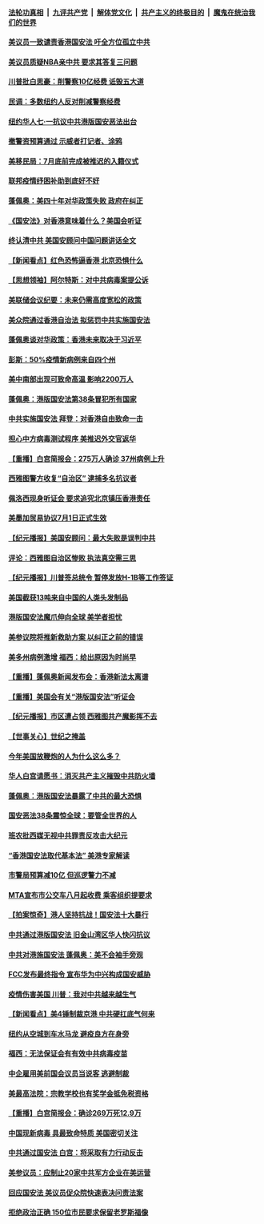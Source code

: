 

####  [法轮功真相](../../../../basic/blob/master/README.md?t=07022102) &nbsp;|&nbsp; [九评共产党](../../../../9ping.md/blob/master/README.md?t=07022102) &nbsp;|&nbsp; [解体党文化](../../../../jtdwh.md/blob/master/README.md?t=07022102)  &nbsp;|&nbsp; [共产主义的终极目的](../../../../gczydzjmd.md/blob/master/README.md?t=07022102) &nbsp;|&nbsp; [魔鬼在统治我们的世界](../../../../mgztzwmdsj.md/blob/master/README.md?t=07022102) 

#### [美议员一致谴责香港国安法 吁全方位孤立中共](../pages/nsc412/n12227173.md?t=07022102) 

#### [美议员质疑NBA亲中共 要求其答复三问题](../pages/nsc412/n12226782.md?t=07022102) 

#### [川普批白思豪：削警察10亿经费 诋毁五大道](../pages/nsc412/n12226360.md?t=07022102) 

#### [民调：多数纽约人反对削减警察经费](../pages/nsc412/n12226365.md?t=07022102) 

#### [纽约华人七‧一抗议中共港版国安恶法出台](../pages/nsc412/n12226352.md?t=07022102) 

#### [撤警资预算通过 示威者打记者、涂鸦](../pages/nsc412/n12226317.md?t=07022102) 

#### [美移民局：7月底前完成被推迟的入籍仪式](../pages/nsc412/n12226333.md?t=07022102) 

#### [联邦疫情纾困补助到底好不好](../pages/nsc412/n12226379.md?t=07022102) 

#### [蓬佩奥：美四十年对华政策失败 政府在纠正](../pages/nsc412/n12226169.md?t=07022102) 

#### [《国安法》对香港意味着什么？美国会听证](../pages/nsc412/n12225932.md?t=07022102) 

#### [终认清中共 美国安顾问中国问题讲话全文](../pages/nsc412/n12225398.md?t=07022102) 

#### [【新闻看点】红色恐怖逼香港 北京恐惧什么](../pages/nsc412/n12225821.md?t=07022102) 

#### [【思想领袖】阿尔特斯：对中共病毒案提公诉](../pages/nsc412/n12132039.md?t=07022102) 

#### [美联储会议纪要：未来仍需高度宽松的政策](../pages/nsc412/n12225944.md?t=07022102) 

#### [美众院通过香港自治法 拟惩罚中共实施国安法](../pages/nsc412/n12225765.md?t=07022102) 

#### [蓬佩奥谈对华政策：香港未来取决于习近平](../pages/nsc412/n12225535.md?t=07022102) 

#### [彭斯：50%疫情新病例来自四个州](../pages/nsc412/n12225661.md?t=07022102) 

#### [美中南部出现可致命高温 影响2200万人](../pages/nsc412/n12225509.md?t=07022102) 

#### [蓬佩奥：港版国安法第38条冒犯所有国家](../pages/nsc412/n12225492.md?t=07022102) 

#### [中共实施国安法 拜登：对香港自由致命一击](../pages/nsc412/n12225488.md?t=07022102) 

#### [担心中方病毒测试程序 美推迟外交官返华](../pages/nsc412/n12225504.md?t=07022102) 

#### [【重播】白宫简报会：275万人确诊 37州病例上升](../pages/nsc412/n12225524.md?t=07022102) 

#### [西雅图警方收复“自治区” 逮捕多名抗议者](../pages/nsc412/n12225413.md?t=07022102) 

#### [佩洛西现身听证会 要求追究北京镇压香港责任](../pages/nsc412/n12225292.md?t=07022102) 

#### [美墨加贸易协议7月1日正式生效](../pages/nsc412/n12225352.md?t=07022102) 

#### [【纪元播报】美国安顾问：最大失败是误判中共](../pages/nsc412/n12225244.md?t=07022102) 

#### [评论：西雅图自治区惨败 执法真空需三思](../pages/nsc412/n12222690.md?t=07022102) 

#### [【纪元播报】川普签总统令 暂停发放H-1B等工作签证](../pages/nsc412/n12225208.md?t=07022102) 

#### [美国截获13吨来自中国的人类头发制品](../pages/nsc412/n12225251.md?t=07022102) 

#### [港版国安法魔爪伸向全球 美学者担忧](../pages/nsc412/n12225012.md?t=07022102) 

#### [美参议院将推新救助方案 以纠正之前的错误](../pages/nsc412/n12224957.md?t=07022102) 

#### [美多州病例激增 福西：给出原因为时尚早](../pages/nsc412/n12224710.md?t=07022102) 

#### [【重播】蓬佩奥新闻发布会：香港新法太离谱](../pages/nsc412/n12224924.md?t=07022102) 

#### [【重播】美国会有关“港版国安法”听证会](../pages/nsc412/n12223128.md?t=07022102) 

#### [【纪元播报】市区遭占领 西雅图共产魔影挥不去](../pages/nsc412/n12224840.md?t=07022102) 

#### [【世事关心】世纪之掩盖](../pages/nsc412/n12223498.md?t=07022102) 

#### [今年美国放鞭炮的人为什么这么多？](../pages/nsc412/n12223569.md?t=07022102) 

#### [华人白宫请愿书：消灭共产主义摧毁中共防火墙](../pages/nsc412/n12223552.md?t=07022102) 

#### [蓬佩奥：港版国安法暴露了中共的最大恐惧](../pages/nsc412/n12224268.md?t=07022102) 

#### [国安恶法38条震惊全球：要管全世界的人](../pages/nsc412/n12224164.md?t=07022102) 

#### [班农批西媒无视中共罪责反攻击大纪元](../pages/nsc412/n12222770.md?t=07022102) 

#### [“香港国安法取代基本法” 美港专家解读](../pages/nsc412/n12223556.md?t=07022102) 

#### [市警局预算减10亿 但巡逻警力不减](../pages/nsc412/n12223572.md?t=07022102) 

#### [MTA宣布市公交车八月起收费 乘客组织提要求](../pages/nsc412/n12223620.md?t=07022102) 

#### [【拍案惊奇】港人坚持抗战！国安法十大暴行](../pages/nsc412/n12223602.md?t=07022102) 

#### [中共通过港版国安法 旧金山湾区华人快闪抗议](../pages/nsc412/n12223529.md?t=07022102) 

#### [中共对港施国安法 蓬佩奥：美不会袖手旁观](../pages/nsc412/n12223421.md?t=07022102) 

#### [FCC发布最终指令 宣布华为中兴构成国安威胁](../pages/nsc412/n12222824.md?t=07022102) 

#### [疫情伤害美国 川普：我对中共越来越生气](../pages/nsc412/n12223407.md?t=07022102) 

#### [【新闻看点】美4锤制裁京港 中共硬扛底气何来](../pages/nsc412/n12223141.md?t=07022102) 

#### [纽约从空城到车水马龙  避疫良方在身旁](../pages/nsc412/n12221562.md?t=07022102) 

#### [福西：无法保证会有有效中共病毒疫苗](../pages/nsc412/n12223027.md?t=07022102) 

#### [中企雇用美前国会议员当说客 逃避制裁](../pages/nsc412/n12222987.md?t=07022102) 

#### [美最高法院：宗教学校也有奖学金抵免税资格](../pages/nsc412/n12222892.md?t=07022102) 

#### [【重播】白宫简报会：确诊269万死12.9万](../pages/nsc412/n12222860.md?t=07022102) 

#### [中国现新病毒 具最致命特质 美国密切关注](../pages/nsc412/n12222596.md?t=07022102) 

#### [中共通过国安法 白宫：将采取有力行动反击](../pages/nsc412/n12222567.md?t=07022102) 

#### [美参议员：应制止20家中共军方企业在美运营](../pages/nsc412/n12222400.md?t=07022102) 

#### [回应国安法 美议员促众院快速表决问责法案](../pages/nsc412/n12222415.md?t=07022102) 

#### [拒绝政治正确 150位市民要求保留老罗斯福像](../pages/nsc412/n12222349.md?t=07022102) 

